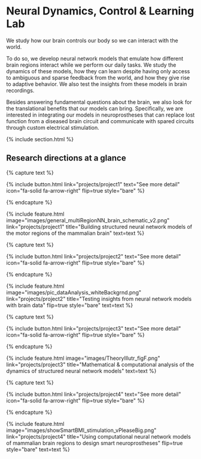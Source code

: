 ---
---

# Neural Dynamics, Control & Learning Lab

We study how our brain controls our body so we can interact with the world.

To do so, we develop neural network models that emulate how different brain regions interact while we perform our daily tasks. We study the dynamics of these models, how they can learn despite having only access to ambiguous and sparse feedback from the world, and how they give rise to adaptive behavior. We also test the insights from these models in brain recordings.

Besides answering fundamental questions about the brain, we also look for the translational benefits that our models can bring. Specifically, we are interested in integrating our models in neuroprostheses that can replace lost function from a diseased brain circuit and communicate with spared circuits through custom electrical stimulation.

{% include section.html %}

## Research directions at a glance

{% capture text %}


{%
  include button.html
  link="projects/project1"
  text="See more detail"
  icon="fa-solid fa-arrow-right"
  flip=true
  style="bare"
%}

{% endcapture %}

{%
  include feature.html
  image="images/general_multiRegionNN_brain_schematic_v2.png"
  link="projects/project1"
  title="Building structured neural network models of the motor regions of the mammalian brain"
  text=text
%}

{% capture text %}

{%
  include button.html
  link="projects/project2"
  text="See more detail"
  icon="fa-solid fa-arrow-right"
  flip=true
  style="bare"
%}

{% endcapture %}

{%
  include feature.html
  image="images/pic_dataAnalysis_whiteBackgrnd.png"
  link="projects/project2"
  title="Testing insights from neural network models with brain data"
  flip=true
  style="bare"
  text=text
%}

{% capture text %}


{%
  include button.html
  link="projects/project3"
  text="See more detail"
  icon="fa-solid fa-arrow-right"
  flip=true
  style="bare"
%}

{% endcapture %}

{%
  include feature.html
  image="images/TheoryIllutr_figF.png"
  link="projects/project3"
  title="Mathematical & computational analysis of the dynamics of structured neural network models"
  text=text
%}


{% capture text %}



{%
  include button.html
  link="projects/project4"
  text="See more detail"
  icon="fa-solid fa-arrow-right"
  flip=true
  style="bare"
%}

{% endcapture %}

{%
  include feature.html
  image="images/showSmartBMI_stimulation_vPleaseBig.png"
  link="projects/project4"
  title="Using computational neural network models of mammalian brain regions to design smart neuroprostheses"
  flip=true
  style="bare"
  text=text
%}
